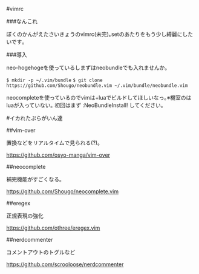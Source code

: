 #vimrc


###なんこれ

ぼくのかんがえたさいきょうのvimrc(未完)｡setのあたりをもう少し綺麗にしたいです｡

###導入

neo-hogehogeを使っているしまずはneobundleでも入れませんか｡

`$ mkdir -p ~/.vim/bundle`
`$ git clone https://github.com/Shougo/neobundle.vim ~/.vim/bundle/neobundle.vim`

neocompleteを使っているのでvimは+luaでビルドしてほしいなっ｡※機室のはluaが入っていない｡
初回はまず :NeoBundleInstall! してください｡

#イカれたぷらがいん達

##vim-over

置換などをリアルタイムで見られる(?)｡

<https://github.com/osyo-manga/vim-over>

##neocomplete

補完機能がすごくなる｡

<https://github.com/Shougo/neocomplete.vim>

##eregex

正規表現の強化

<https://github.com/othree/eregex.vim>

##nerdcommenter

コメントアウトのトグルなど

<https://github.com/scrooloose/nerdcommenter>
